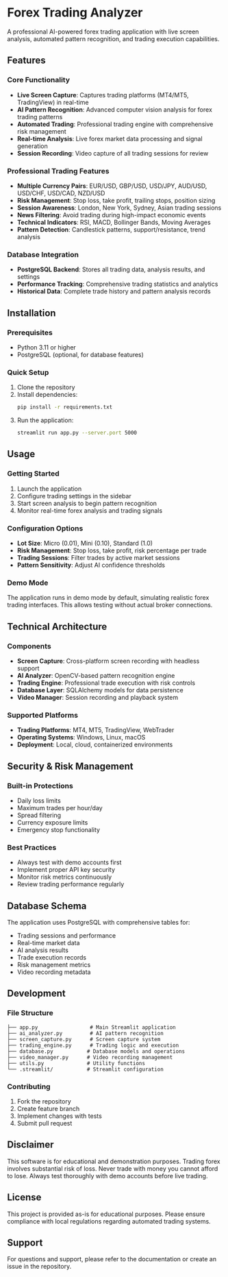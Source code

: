 # Forex Trading Analyzer

A professional AI-powered forex trading application with live screen analysis, automated pattern recognition, and trading execution capabilities.

## Features

### Core Functionality
- **Live Screen Capture**: Captures trading platforms (MT4/MT5, TradingView) in real-time
- **AI Pattern Recognition**: Advanced computer vision analysis for forex trading patterns
- **Automated Trading**: Professional trading engine with comprehensive risk management
- **Real-time Analysis**: Live forex market data processing and signal generation
- **Session Recording**: Video capture of all trading sessions for review

### Professional Trading Features
- **Multiple Currency Pairs**: EUR/USD, GBP/USD, USD/JPY, AUD/USD, USD/CHF, USD/CAD, NZD/USD
- **Risk Management**: Stop loss, take profit, trailing stops, position sizing
- **Session Awareness**: London, New York, Sydney, Asian trading sessions
- **News Filtering**: Avoid trading during high-impact economic events
- **Technical Indicators**: RSI, MACD, Bollinger Bands, Moving Averages
- **Pattern Detection**: Candlestick patterns, support/resistance, trend analysis

### Database Integration
- **PostgreSQL Backend**: Stores all trading data, analysis results, and settings
- **Performance Tracking**: Comprehensive trading statistics and analytics
- **Historical Data**: Complete trade history and pattern analysis records

## Installation

### Prerequisites
- Python 3.11 or higher
- PostgreSQL (optional, for database features)

### Quick Setup
1. Clone the repository
2. Install dependencies:
   ```bash
   pip install -r requirements.txt
   ```
3. Run the application:
   ```bash
   streamlit run app.py --server.port 5000
   ```

## Usage

### Getting Started
1. Launch the application
2. Configure trading settings in the sidebar
3. Start screen analysis to begin pattern recognition
4. Monitor real-time forex analysis and trading signals

### Configuration Options
- **Lot Size**: Micro (0.01), Mini (0.10), Standard (1.0)
- **Risk Management**: Stop loss, take profit, risk percentage per trade
- **Trading Sessions**: Filter trades by active market sessions
- **Pattern Sensitivity**: Adjust AI confidence thresholds

### Demo Mode
The application runs in demo mode by default, simulating realistic forex trading interfaces. This allows testing without actual broker connections.

## Technical Architecture

### Components
- **Screen Capture**: Cross-platform screen recording with headless support
- **AI Analyzer**: OpenCV-based pattern recognition engine
- **Trading Engine**: Professional trade execution with risk controls
- **Database Layer**: SQLAlchemy models for data persistence
- **Video Manager**: Session recording and playback system

### Supported Platforms
- **Trading Platforms**: MT4, MT5, TradingView, WebTrader
- **Operating Systems**: Windows, Linux, macOS
- **Deployment**: Local, cloud, containerized environments

## Security & Risk Management

### Built-in Protections
- Daily loss limits
- Maximum trades per hour/day
- Spread filtering
- Currency exposure limits
- Emergency stop functionality

### Best Practices
- Always test with demo accounts first
- Implement proper API key security
- Monitor risk metrics continuously
- Review trading performance regularly

## Database Schema

The application uses PostgreSQL with comprehensive tables for:
- Trading sessions and performance
- Real-time market data
- AI analysis results
- Trade execution records
- Risk management metrics
- Video recording metadata

## Development

### File Structure
```
├── app.py                 # Main Streamlit application
├── ai_analyzer.py         # AI pattern recognition
├── screen_capture.py      # Screen capture system
├── trading_engine.py      # Trading logic and execution
├── database.py           # Database models and operations
├── video_manager.py      # Video recording management
├── utils.py              # Utility functions
└── .streamlit/           # Streamlit configuration
```

### Contributing
1. Fork the repository
2. Create feature branch
3. Implement changes with tests
4. Submit pull request

## Disclaimer

This software is for educational and demonstration purposes. Trading forex involves substantial risk of loss. Never trade with money you cannot afford to lose. Always test thoroughly with demo accounts before live trading.

## License

This project is provided as-is for educational purposes. Please ensure compliance with local regulations regarding automated trading systems.

## Support

For questions and support, please refer to the documentation or create an issue in the repository.